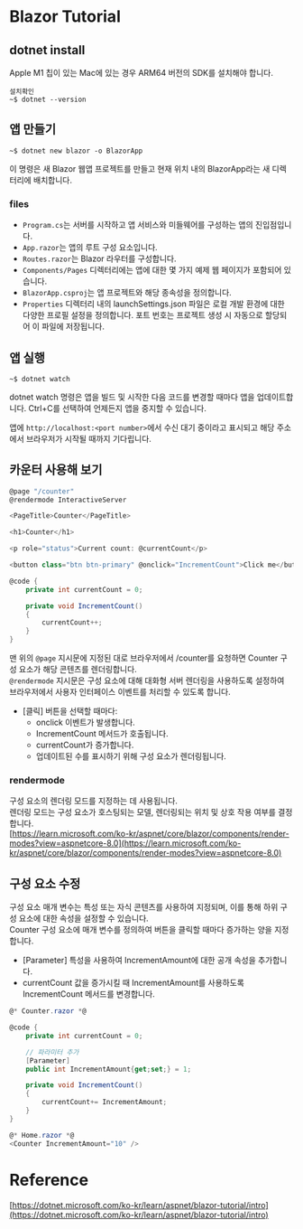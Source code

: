 # Blazor Tutorial

## dotnet install

Apple M1 칩이 있는 Mac에 있는 경우 ARM64 버전의 SDK를 설치해야 합니다.

```
설치확인
~$ dotnet --version
```

## 앱 만들기

```
~$ dotnet new blazor -o BlazorApp
```

이 명령은 새 Blazor 웹앱 프로젝트를 만들고 현재 위치 내의 BlazorApp라는 새 디렉터리에 배치합니다.

### files

- `Program.cs`는 서버를 시작하고 앱 서비스와 미들웨어를 구성하는 앱의 진입점입니다.
- `App.razor`는 앱의 루트 구성 요소입니다.
- `Routes.razor`는 Blazor 라우터를 구성합니다.
- `Components/Pages` 디렉터리에는 앱에 대한 몇 가지 예제 웹 페이지가 포함되어 있습니다.
- `BlazorApp.csproj`는 앱 프로젝트와 해당 종속성을 정의합니다.
- `Properties` 디렉터리 내의 launchSettings.json 파일은 로컬 개발 환경에 대한 다양한 프로필 설정을 정의합니다. 포트 번호는 프로젝트 생성 시 자동으로 할당되어 이 파일에 저장됩니다.

## 앱 실행

```
~$ dotnet watch
```

dotnet watch 명령은 앱을 빌드 및 시작한 다음 코드를 변경할 때마다 앱을 업데이트합니다. Ctrl+C를 선택하여 언제든지 앱을 중지할 수 있습니다.

앱에 `http://localhost:<port number>`에서 수신 대기 중이라고 표시되고 해당 주소에서 브라우저가 시작될 때까지 기다립니다.

## 카운터 사용해 보기

```c#
@page "/counter"
@rendermode InteractiveServer

<PageTitle>Counter</PageTitle>

<h1>Counter</h1>

<p role="status">Current count: @currentCount</p>

<button class="btn btn-primary" @onclick="IncrementCount">Click me</button>

@code {
    private int currentCount = 0;

    private void IncrementCount()
    {
        currentCount++;
    }
}
```

맨 위의 `@page` 지시문에 지정된 대로 브라우저에서 /counter를 요청하면 Counter 구성 요소가 해당 콘텐츠를 렌더링합니다.  
`@rendermode` 지시문은 구성 요소에 대해 대화형 서버 렌더링을 사용하도록 설정하여 브라우저에서 사용자 인터페이스 이벤트를 처리할 수 있도록 합니다.

- [클릭] 버튼을 선택할 때마다:
  - onclick 이벤트가 발생합니다.
  - IncrementCount 메서드가 호출됩니다.
  - currentCount가 증가합니다.
  - 업데이트된 수를 표시하기 위해 구성 요소가 렌더링됩니다.

### rendermode

구성 요소의 렌더링 모드를 지정하는 데 사용됩니다.  
렌더링 모드는 구성 요소가 호스팅되는 모델, 렌더링되는 위치 및 상호 작용 여부를 결정합니다.  
[https://learn.microsoft.com/ko-kr/aspnet/core/blazor/components/render-modes?view=aspnetcore-8.0](https://learn.microsoft.com/ko-kr/aspnet/core/blazor/components/render-modes?view=aspnetcore-8.0)

## 구성 요소 수정

구성 요소 매개 변수는 특성 또는 자식 콘텐츠를 사용하여 지정되며, 이를 통해 하위 구성 요소에 대한 속성을 설정할 수 있습니다.  
Counter 구성 요소에 매개 변수를 정의하여 버튼을 클릭할 때마다 증가하는 양을 지정합니다.

- [Parameter] 특성을 사용하여 IncrementAmount에 대한 공개 속성을 추가합니다.
- currentCount 값을 증가시킬 때 IncrementAmount를 사용하도록 IncrementCount 메서드를 변경합니다.

```C#
@* Counter.razor *@

@code {
    private int currentCount = 0;

    // 파라미터 추가
    [Parameter]
    public int IncrementAmount{get;set;} = 1;

    private void IncrementCount()
    {
        currentCount+= IncrementAmount;
    }
}
```

```C#
@* Home.razor *@
<Counter IncrementAmount="10" />
```

# Reference

[https://dotnet.microsoft.com/ko-kr/learn/aspnet/blazor-tutorial/intro](https://dotnet.microsoft.com/ko-kr/learn/aspnet/blazor-tutorial/intro)
